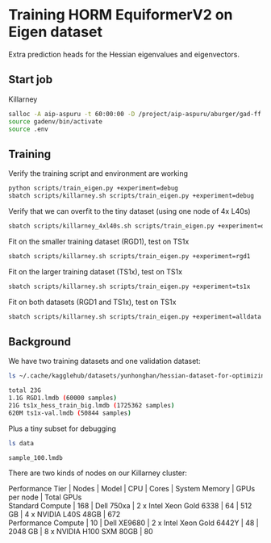 # Training HORM EquiformerV2 on Eigen dataset

Extra prediction heads for the Hessian eigenvalues and eigenvectors.

## Start job

Killarney
```bash
salloc -A aip-aspuru -t 60:00:00 -D /project/aip-aspuru/aburger/gad-ff --gres=gpu:l40s:1 --mem=128GB
source gadenv/bin/activate
source .env
```

## Training

Verify the training script and environment are working
```bash
python scripts/train_eigen.py +experiment=debug
sbatch scripts/killarney.sh scripts/train_eigen.py +experiment=debug
```

Verify that we can overfit to the tiny dataset (using one node of 4x L40s)
```bash
sbatch scripts/killarney_4xl40s.sh scripts/train_eigen.py +experiment=overfit100
```

Fit on the smaller training dataset (RGD1), test on TS1x
```bash
sbatch scripts/killarney.sh scripts/train_eigen.py +experiment=rgd1
```

Fit on the larger training dataset (TS1x), test on TS1x
```bash
sbatch scripts/killarney.sh scripts/train_eigen.py +experiment=ts1x
```

Fit on both datasets (RGD1 and TS1x), test on TS1x
```bash
sbatch scripts/killarney.sh scripts/train_eigen.py +experiment=alldata
```

## Background

We have two training datasets and one validation dataset:
```bash
ls ~/.cache/kagglehub/datasets/yunhonghan/hessian-dataset-for-optimizing-reactive-mliphorm/versions/5

total 23G
1.1G RGD1.lmdb (60000 samples)
21G ts1x_hess_train_big.lmdb (1725362 samples)
620M ts1x-val.lmdb (50844 samples)
```
Plus a tiny subset for debugging
```bash
ls data

sample_100.lmdb
```

There are two kinds of nodes on our Killarney cluster:

Performance Tier | Nodes | Model | CPU | Cores | System Memory | GPUs per node | Total GPUs \
Standard Compute | 168 | Dell 750xa | 2 x Intel Xeon Gold 6338 | 64 | 512 GB | 4 x NVIDIA L40S 48GB | 672 \
Performance Compute | 10 | Dell XE9680 | 2 x Intel Xeon Gold 6442Y | 48 | 2048 GB | 8 x NVIDIA H100 SXM 80GB | 80


